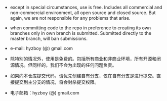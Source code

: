 * except in special circumstances, use is free. Includes all commercial and non-commercial environment, all open source and closed source. But again, we are not responsible for any problems that arise.
* when committing code to the repo in preference to creating its own branches only in own branch is submitted. Submitted directly to the master branch, will ban submissions.
* e-mail: hyzboy (@) gmail.com
 

* 除特别的情况外，使用是免费的。包括所有商业和非商业环境，所有开源和闭源情况。但同样的，我们不会为出现的任何问题负责。
* 如果向本仓库提交代码，请优先创建自有分支，仅在自有分支是进行提交。直接提交到主分支的情况，将会封杀提交权限。
* 电子邮箱：hyzboy (@) gmail.com
